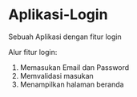 # Aplikasi-Login
Sebuah Aplikasi dengan fitur login

Alur fitur login:
1. Memasukan Email dan Password
2. Memvalidasi masukan
3. Menampilkan halaman beranda
